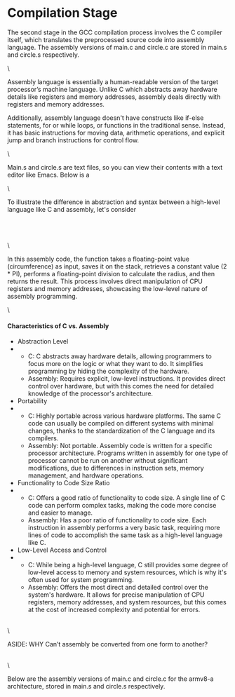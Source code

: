 # Compilation Stage

The second stage in the GCC compilation process involves the C compiler itself, which translates the preprocessed source code into assembly language. The assembly versions of main.c and circle.c are stored in main.s and circle.s respectively.&#x20;

\


Assembly language is essentially a human-readable version of the target processor’s machine language. Unlike C which abstracts away hardware details like registers and memory addresses, assembly deals directly with registers and memory addresses.

Additionally, assembly language doesn't have constructs like if-else statements, for or while loops, or functions in the traditional sense. Instead, it has basic instructions for moving data, arithmetic operations, and explicit jump and branch instructions for control flow. &#x20;

\


Main.s and circle.s are text files, so you can view their contents with a text editor like Emacs. Below is a&#x20;

\


To illustrate the difference in abstraction and syntax between a high-level language like C and assembly, let's consider&#x20;

\
\
\
\


In this assembly code, the function takes a floating-point value (circumference) as input, saves it on the stack, retrieves a constant value (2 \* PI), performs a floating-point division to calculate the radius, and then returns the result. This process involves direct manipulation of CPU registers and memory addresses, showcasing the low-level nature of assembly programming.

\


#### Characteristics of C vs. Assembly&#x20;

* Abstraction Level
*
  * C: C abstracts away hardware details, allowing programmers to focus more on the logic or what they want to do. It simplifies programming by hiding the complexity of the hardware.
  * Assembly: Requires explicit, low-level instructions. It provides direct control over hardware, but with this comes the need for detailed knowledge of the processor's architecture.
* Portability
*
  * C: Highly portable across various hardware platforms. The same C code can usually be compiled on different systems with minimal changes, thanks to the standardization of the C language and its compilers.
  * Assembly: Not portable. Assembly code is written for a specific processor architecture. Programs written in assembly for one type of processor cannot be run on another without significant modifications, due to differences in instruction sets, memory management, and hardware operations.
* Functionality to Code Size Ratio
*
  * C: Offers a good ratio of functionality to code size. A single line of C code can perform complex tasks, making the code more concise and easier to manage.
  * Assembly: Has a poor ratio of functionality to code size. Each instruction in assembly performs a very basic task, requiring more lines of code to accomplish the same task as a high-level language like C.
* Low-Level Access and Control
*
  * C: While being a high-level language, C still provides some degree of low-level access to memory and system resources, which is why it's often used for system programming.
  * Assembly: Offers the most direct and detailed control over the system's hardware. It allows for precise manipulation of CPU registers, memory addresses, and system resources, but this comes at the cost of increased complexity and potential for errors.

\
\


ASIDE: WHY Can’t assembly be converted from one form to another?&#x20;

\
\


Below are the assembly versions of main.c and circle.c for the armv8-a architecture, stored in main.s and circle.s respectively.&#x20;


